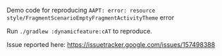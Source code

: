 Demo code for reproducing `AAPT: error: resource style/FragmentScenarioEmptyFragmentActivityTheme` error

Run `./gradlew :dynamicfeature:cAT` to reproduce.

Issue reported here: https://issuetracker.google.com/issues/157498388
